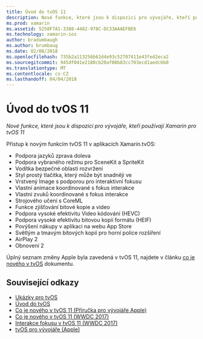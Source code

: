 ```yaml
---
title: Úvod do tvOS 11
description: Nové funkce, které jsou k dispozici pro vývojáře, kteří používají Xamarin pro tvOS 11
ms.prod: xamarin
ms.assetid: 5258F7A1-3388-4482-978C-DC33AAAEFBE6
ms.technology: xamarin-ios
author: bradumbaugh
ms.author: brumbaug
ms.date: 02/08/2018
ms.openlocfilehash: 735b2a113256b61d4e93c52707411e43fed2eca2
ms.sourcegitcommit: 945df041e2180cb20af08b83cc703ecd1aedc6b0
ms.translationtype: MT
ms.contentlocale: cs-CZ
ms.lasthandoff: 04/04/2018
---
```

# <a name="introduction-to-tvos-11"></a>Úvod do tvOS 11

_Nové funkce, které jsou k dispozici pro vývojáře, kteří používají Xamarin pro tvOS 11_

Přístup k novým funkcím tvOS 11 v aplikacích Xamarin.tvOS:

- Podpora jazyků zprava doleva 
- Podpora vybraného režimu pro SceneKit a SpriteKit
- Vodítka bezpečné oblasti rozvržení 
- Styl prostý tlačítka, který může být snadněji ve
- Vrstvený Image s podporou pro interaktivní fokusu
- Vlastní animace koordinované s fokus interakce
- Vlastní zvuků koordinované s fokus interakce
- Strojového učení s CoreML
- Funkce zjišťování bitové kopie a video
- Podpora vysoké efektivitu Video kódování (HEVC)
- Podpora vysoké efektivitu bitovou kopii formátu (HEIF)
- Povýšení nákupy v aplikaci na webu App Store
- Světlým a tmavým bitových kopií pro horní police rozšíření
- AirPlay 2
- Obnovení 2

Úplný seznam změny Apple byla zavedená v tvOS 11, najdete v článku [co je nového v tvOS](https://developer.apple.com/library/content/releasenotes/General/WhatsNewinTVOS/Articles/tvOS_11_0.html) dokumentu.



## <a name="related-links"></a>Související odkazy

- [Ukázky pro tvOS](https://developer.xamarin.com/samples/tvos/all/)
- [Úvod do tvOS](~/ios/tvos/index.md)
- [Co je nového v tvOS 11 (Příručka pro vývojáře Apple)](https://developer.apple.com/library/content/releasenotes/General/WhatsNewinTVOS/Articles/tvOS_11_0.html)
- [Co je nového v tvOS 11 (WWDC 2017)](https://developer.apple.com/videos/play/wwdc2017/209/)
- [Interakce fokusu v tvOS 11 (WWDC 2017)](https://developer.apple.com/videos/play/wwdc2017/224/)
- [tvOS pro vývojáře (Apple)](https://developer.apple.com/tvos/)

